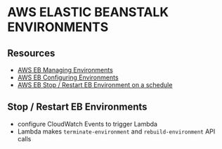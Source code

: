 # AWS ELASTIC BEANSTALK ENVIRONMENTS

## Resources

- [AWS EB Managing Environments](https://docs.aws.amazon.com/elasticbeanstalk/latest/dg/using-features.managing.html)
- [AWS EB Configuring Environments](https://docs.aws.amazon.com/elasticbeanstalk/latest/dg/customize-containers.html)
- [AWS EB Stop / Restart EB Environment on a schedule](https://aws.amazon.com/premiumsupport/knowledge-center/schedule-elastic-beanstalk-stop-restart/)

## Stop / Restart EB Environments

- configure CloudWatch Events to trigger Lambda
- Lambda makes `terminate-environment` and `rebuild-environment` API calls
